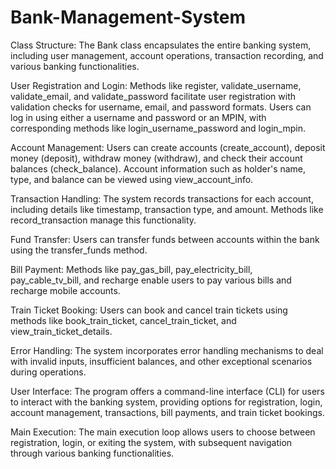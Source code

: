 # Bank-Management-System

Class Structure:
The Bank class encapsulates the entire banking system, including user management, account operations, transaction recording, and various banking functionalities.

User Registration and Login:
Methods like register, validate_username, validate_email, and validate_password facilitate user registration with validation checks for username, email, and password formats.
Users can log in using either a username and password or an MPIN, with corresponding methods like login_username_password and login_mpin.

Account Management:
Users can create accounts (create_account), deposit money (deposit), withdraw money (withdraw), and check their account balances (check_balance).
Account information such as holder's name, type, and balance can be viewed using view_account_info.

Transaction Handling:
The system records transactions for each account, including details like timestamp, transaction type, and amount. Methods like record_transaction manage this functionality.

Fund Transfer:
Users can transfer funds between accounts within the bank using the transfer_funds method.

Bill Payment:
Methods like pay_gas_bill, pay_electricity_bill, pay_cable_tv_bill, and recharge enable users to pay various bills and recharge mobile accounts.

Train Ticket Booking:
Users can book and cancel train tickets using methods like book_train_ticket, cancel_train_ticket, and view_train_ticket_details.

Error Handling:
The system incorporates error handling mechanisms to deal with invalid inputs, insufficient balances, and other exceptional scenarios during operations.

User Interface:
The program offers a command-line interface (CLI) for users to interact with the banking system, providing options for registration, login, account management, transactions, bill payments, and train ticket bookings.

Main Execution:
The main execution loop allows users to choose between registration, login, or exiting the system, with subsequent navigation through various banking functionalities.
